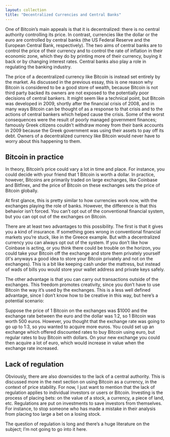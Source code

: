 ```yaml
---
layout: collection
title: "Decentralized Currencies and Central Banks"
---
```


<p>One of Bitcoin’s main appeals is that it is decentralized: there is no central authority controlling its price. In contrast, currencies like the dollar or the euro are controlled by central banks (the US Federal Reserve and the European Central Bank, respectively). The two aims of central banks are to control the price of their currency and to control the rate of inflation in their economic zone, which they do by printing more of their currency, buying it back or by changing interest rates. Central banks also play a role in regulating the banking industry.</p>

<p>The price of a decentralized currency like Bitcoin is instead set entirely by the market. As discussed in the previous essay, this is one reason why Bitcoin is considered to be a good store of wealth, because Bitcoin is not third party backed its owners are not exposed to the potentially poor decisions of central bankers. It might seem like a technical point, but Bitcoin was developed in 2009, shortly after the financial crisis of 2008, and in many ways Bitcoin can be thought of as a response to that crisis and to the actions of central bankers which helped cause the crisis. Some of the worst consequences were the result of poorly managed government finances; famously Greek citizens couldn’t withdraw money from their bank accounts in 2009 because the Greek government was using their assets to pay off its debt. Owners of a decentralized currency like Bitcoin would never have to worry about this happening to them.</p>

<h2>Bitcoin in practice</h2>

<p>In theory, Bitcoin’s price could vary a lot in time and place. For instance, you could decide with your friend that 1 Bitcoin is worth a dollar. In practice, however, Bitcoins are primarily traded on large exchanges, like Coinbase and Bitfinex, and the price of Bitcoin on these exchanges sets the price of Bitcoin globally.</p>

<p>At first glance, this is pretty similar to how currencies work now, with the exchanges playing the role of banks. However, the difference is that this behavior isn’t forced. You can’t opt out of the conventional financial system, but you can opt out of the exchanges on Bitcoin.</p>

<p>There are at least two advantages to this possibility. The first is that it gives you a kind of insurance. If something goes wrong in conventional financial markets you’re stuck, like in the Greece example. But with a decentralized currency you can always opt out of the system. If you don’t like how Coinbase is acting, or you think there could be trouble on the horizon, you could take your Bitcoin off the exchange and store them privately yourself (it's anyways a good idea to store your Bitcoin privately and not on the exchanges). This is a bit like keeping cash under the mattress, but instead of wads of bills you would store your wallet address and private keys safely.</p>

<p>The other advantage is that you can carry out transactions outside of the exchanges. This freedom promotes creativity, since you don’t have to use Bitcoin the way it’s used by the exchanges. This is a less well defined advantage, since I don’t know how to be creative in this way, but here’s a potential scenario:</p>

<p>Suppose the price of 1 Bitcoin on the exchanges was $1000 and the exchange rate between the euro and the dollar was 1:2, so 1 Bitcoin was worth 500 euros. However, you thought that the exchange rate was going to go up to 1:3, so you wanted to acquire more euros. You could set up an exchange which offered discounted rates to buy Bitcoin using euro, but regular rates to buy Bitcoin with dollars. On your new exchange you could then acquire a lot of euro, which would increase in value when the exchange rate increased.</p>

<h2>Lack of regulation</h2>

<p>Obviously, there are also downsides to the lack of a central authority. This is discussed more in the next section on using Bitcoin as a currency, in the context of price stability. For now, I just want to mention that the lack of regulation applies to individual investors or users or Bitcoin. Investing is the process of placing bets: on the value of a stock, a currency, a piece of land, etc. Regulations are put on investments to save investors from themselves. For instance, to stop someone who has made a mistake in their analysis from placing too large a bet on a losing stock.</p>

<p>The question of regulation is long and there’s a huge literature on the subject; I’m not going to go into it here.</p>















